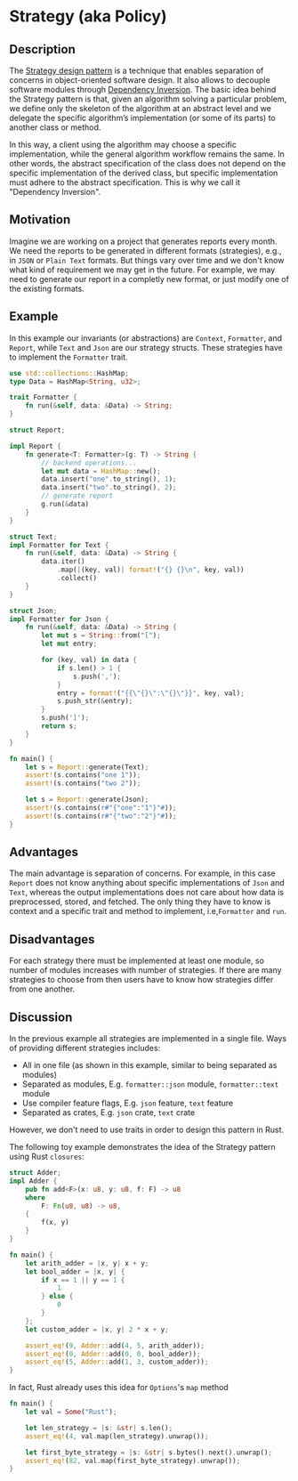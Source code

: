 # Strategy (aka Policy)

## Description

The [Strategy design pattern](https://en.wikipedia.org/wiki/Strategy_pattern)
is a technique that enables separation of concerns in object-oriented software design.
It also allows to decouple software modules through [Dependency Inversion](https://en.wikipedia.org/wiki/Dependency_inversion_principle).
The basic idea behind the Strategy pattern is that, given an algorithm solving a particular problem,
we define only the skeleton of the algorithm at an abstract level and
we delegate the specific algorithm’s implementation (or some of its parts) to another class or method.

In this way, a client using the algorithm may choose a specific implementation, while the general algorithm workflow remains the same.
In other words, the abstract specification of the class does not depend on the specific implementation of the derived class,
but specific implementation must adhere to the abstract specification.
This is why we call it "Dependency Inversion".

## Motivation

Imagine we are working on a project that generates reports every month.
We need the reports to be generated in different formats (strategies), e.g.,
in `JSON` or `Plain Text` formats.
But things vary over time and we don't know what kind of requirement we may get in the future.
For example, we may need to generate our report in a completly new format,
or just modify one of the existing formats.

## Example

In this example our invariants (or abstractions) are `Context`, `Formatter`, and `Report`,
while `Text` and `Json` are our strategy structs.
These strategies have to implement the `Formatter` trait.

```rust
use std::collections::HashMap;
type Data = HashMap<String, u32>;

trait Formatter {
    fn run(&self, data: &Data) -> String;
}

struct Report;

impl Report {
    fn generate<T: Formatter>(g: T) -> String {
        // backend operations...
        let mut data = HashMap::new();
        data.insert("one".to_string(), 1);
        data.insert("two".to_string(), 2);
        // generate report
        g.run(&data)
    }
}

struct Text;
impl Formatter for Text {
    fn run(&self, data: &Data) -> String {
        data.iter()
            .map(|(key, val)| format!("{} {}\n", key, val))
            .collect()
    }
}

struct Json;
impl Formatter for Json {
    fn run(&self, data: &Data) -> String {
        let mut s = String::from("[");
        let mut entry;

        for (key, val) in data {
            if s.len() > 1 {
                s.push(',');
            }
            entry = format!("{{\"{}\":\"{}\"}}", key, val);
            s.push_str(&entry);
        }
        s.push(']');
        return s;
    }
}

fn main() {
    let s = Report::generate(Text);
    assert!(s.contains("one 1"));
    assert!(s.contains("two 2"));

    let s = Report::generate(Json);
    assert!(s.contains(r#"{"one":"1"}"#));
    assert!(s.contains(r#"{"two":"2"}"#));
}
```

## Advantages

The main advantage is separation of concerns. For example, in this case `Report` does not know anything about specific
implementations of `Json` and `Text`, whereas the output implementations does not care about how data is
preprocessed, stored, and fetched.
The only thing they have to know is context and a specific trait and method to implement,
i.e,`Formatter` and `run`.

## Disadvantages

For each strategy there must be implemented at least one module, so number of modules
increases with number of strategies.
If there are many strategies to choose from then users have to know how strategies differ
from one another.

## Discussion

In the previous example all strategies are implemented in a single file.
Ways of providing different strategies includes:

- All in one file (as shown in this example, similar to being separated as modules)
- Separated as modules, E.g. `formatter::json` module, `formatter::text` module
- Use compiler feature flags, E.g. `json` feature, `text` feature
- Separated as crates, E.g. `json` crate, `text` crate

However, we don't need to use traits in order to design this pattern in Rust.

The following toy example demonstrates the idea of the Strategy pattern using Rust
`closures`:

```rust
struct Adder;
impl Adder {
    pub fn add<F>(x: u8, y: u8, f: F) -> u8
    where
        F: Fn(u8, u8) -> u8,
    {
        f(x, y)
    }
}

fn main() {
    let arith_adder = |x, y| x + y;
    let bool_adder = |x, y| {
        if x == 1 || y == 1 {
            1
        } else {
            0
        }
    };
    let custom_adder = |x, y| 2 * x + y;

    assert_eq!(9, Adder::add(4, 5, arith_adder));
    assert_eq!(0, Adder::add(0, 0, bool_adder));
    assert_eq!(5, Adder::add(1, 3, custom_adder));
}

```

In fact, Rust already uses this idea for `Options`'s `map` method

```rust
fn main() {
    let val = Some("Rust");

    let len_strategy = |s: &str| s.len();
    assert_eq!(4, val.map(len_strategy).unwrap());

    let first_byte_strategy = |s: &str| s.bytes().next().unwrap();
    assert_eq!(82, val.map(first_byte_strategy).unwrap());
}
```
